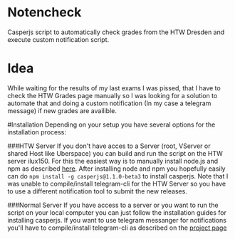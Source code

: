 # Notencheck
Casperjs script to automatically check grades from the HTW Dresden and execute custom notification script.

# Idea
While waiting for the results of my last exams I was pissed, that I have to check the HTW Grades page manually so I was looking for a solution to automate that and doing a custom notification (In my case a telegram message) if new grades are availible.

#Installation
Depending on your setup you have several options for the installation process:

###HTW Server
If you don't have acces to a Server (root, VServer or shared Host like Uberspace) you can build and run the script on the HTW server ilux150. For this the easiest way is to manually install node.js and npm as described [here](https://gist.github.com/isaacs/579814). After installing node and npm you hopefully easily can do
`npm install -g casperjs@1.1.0-beta3` to install casperjs.
Note that I was unable to compile/install telegram-cli for the HTW Server so you have to use a different notification tool to submit the new releases.

###Normal Server
If you have access to a server or you want to run the script on your local computer you can just follow the installation guides for installing casperjs. If you want to use telegram messanger for notifications you'll have to compile/install telegram-cli as described on the [project page](https://github.com/vysheng/tg)
